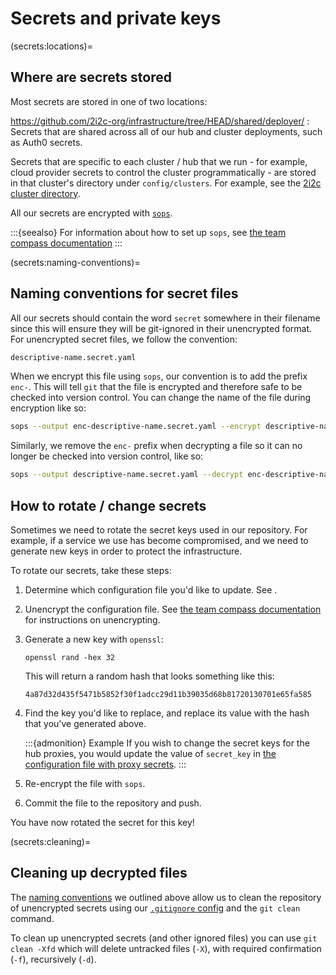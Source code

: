 # Secrets and private keys

(secrets:locations)=
## Where are secrets stored

Most secrets are stored in one of two locations:

https://github.com/2i2c-org/infrastructure/tree/HEAD/shared/deployer/
: Secrets that are shared across all of our hub and cluster deployments, such as Auth0 secrets.

Secrets that are specific to each cluster / hub that we run - for example, cloud provider secrets to control the cluster programmatically - are stored in that cluster's directory under `config/clusters`.
For example, see the [2i2c cluster directory](https://github.com/2i2c-org/infrastructure/tree/HEAD/config/clusters/2i2c).

All our secrets are encrypted with [`sops`](https://github.com/mozilla/sops).

:::{seealso}
For information about how to set up `sops`, see [the team compass documentation](tc:secrets:sops)
:::

(secrets:naming-conventions)=
## Naming conventions for secret files

All our secrets should contain the word `secret` somewhere in their filename since this will ensure they will be git-ignored in their unencrypted format.
For unencrypted secret files, we follow the convention:

```bash
descriptive-name.secret.yaml
```

When we encrypt this file using `sops`, our convention is to add the prefix `enc-`.
This will tell `git` that the file is encrypted and therefore safe to be checked into version control.
You can change the name of the file during encryption like so:

```bash
sops --output enc-descriptive-name.secret.yaml --encrypt descriptive-name.secret.yaml
```

Similarly, we remove the `enc-` prefix when decrypting a file so it can no longer be checked into version control, like so:

```bash
sops --output descriptive-name.secret.yaml --decrypt enc-descriptive-name.secret.yaml
```

## How to rotate / change secrets

Sometimes we need to rotate the secret keys used in our repository.
For example, if a service we use has become compromised, and we need to generate new keys in order to protect the infrastructure.

To rotate our secrets, take these steps:

1. Determine which configuration file you'd like to update. See [](secrets:locations).
2. Unencrypt the configuration file. See [the team compass documentation](tc:secrets:sops) for instructions on unencrypting.
3. Generate a new key with `openssl`:

   ```
   openssl rand -hex 32
   ```

   This will return a random hash that looks something like this:

   ```
   4a87d32d435f5471b5852f30f1adcc29d11b39035d68b81720130701e65fa585
   ```

4. Find the key you'd like to replace, and replace its value with the hash that you've generated above.

   :::{admonition} Example
   If you wish to change the secret keys for the hub proxies, you would update the value of `secret_key` in [the configuration file with proxy secrets](https://github.com/2i2c-org/infrastructure/tree/HEAD/config/secrets.yaml).
   :::

5. Re-encrypt the file with `sops`.
6. Commit the file to the repository and push.

You have now rotated the secret for this key!

(secrets:cleaning)=
## Cleaning up decrypted files

The [naming conventions](secrets:naimg-conventions) we outlined above allow us to clean the repository of unencrypted secrets using our [`.gitignore` config](https://github.com/2i2c-org/infrastructure/blob/HEAD/.gitignore#L6-L16) and the `git clean` command.

To clean up unencrypted secrets (and other ignored files) you can use `git clean -Xfd` which will delete untracked files (`-X`), with required confirmation (`-f`), recursively (`-d`).
